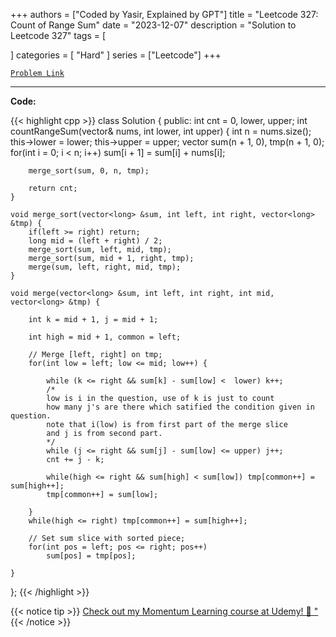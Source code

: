 
+++
authors = ["Coded by Yasir, Explained by GPT"]
title = "Leetcode 327: Count of Range Sum"
date = "2023-12-07"
description = "Solution to Leetcode 327"
tags = [
    
]
categories = [
    "Hard"
]
series = ["Leetcode"]
+++



[`Problem Link`](https://leetcode.com/problems/count-of-range-sum/description/)

---

**Code:**

{{< highlight cpp >}}
class Solution {
public:
    int cnt = 0, lower, upper;
    int countRangeSum(vector<int>& nums, int lower, int upper) {
        int n = nums.size();
        this->lower = lower;
        this->upper = upper;
        vector<long> sum(n + 1, 0), tmp(n + 1, 0);
        for(int i = 0; i < n; i++) sum[i + 1] = sum[i] + nums[i];
        
        merge_sort(sum, 0, n, tmp);
        
        return cnt;
    }
    
    void merge_sort(vector<long> &sum, int left, int right, vector<long> &tmp) {
        if(left >= right) return;
        long mid = (left + right) / 2;
        merge_sort(sum, left, mid, tmp);
        merge_sort(sum, mid + 1, right, tmp);
        merge(sum, left, right, mid, tmp);
    }
    
    void merge(vector<long> &sum, int left, int right, int mid, vector<long> &tmp) {
        
        int k = mid + 1, j = mid + 1;
        
        int high = mid + 1, common = left;
        
        // Merge [left, right] on tmp;
        for(int low = left; low <= mid; low++) {
            
            while (k <= right && sum[k] - sum[low] <  lower) k++;
            /*
            low is i in the question, use of k is just to count
            how many j's are there which satified the condition given in question.
            note that i(low) is from first part of the merge slice
            and j is from second part.
            */
            while (j <= right && sum[j] - sum[low] <= upper) j++;
            cnt += j - k;
            
            while(high <= right && sum[high] < sum[low]) tmp[common++] = sum[high++];
            tmp[common++] = sum[low];
            
        }
        while(high <= right) tmp[common++] = sum[high++];        
        
        // Set sum slice with sorted piece;
        for(int pos = left; pos <= right; pos++)
            sum[pos] = tmp[pos];
        
    }
};
{{< /highlight >}}



{{< notice tip >}}
[Check out my Momentum Learning course at Udemy! 🚀 "](https://www.udemy.com/course/blind-75-the-data-structures-and-algorithms-essentials/)
{{< /notice >}}

